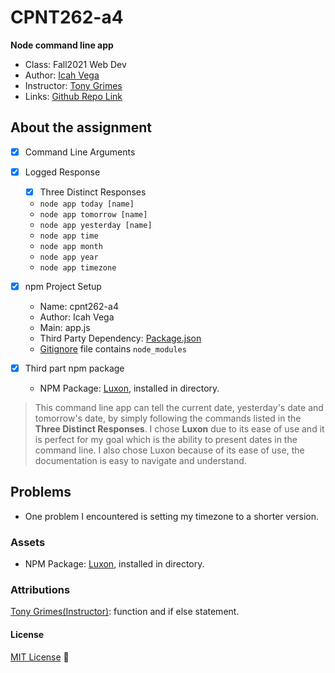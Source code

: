 # CPNT262-a4
**Node command line app**

- Class: Fall2021 Web Dev
- Author: [Icah Vega](https://github.com/Icahpv)
- Instructor: [Tony Grimes](https://github.com/acidtone)
- Links: [Github Repo Link](https://github.com/Icahpv/cpnt262-a4.git)


## About the assignment

- [x] Command Line Arguments
- [x] Logged Response
  - [x] Three Distinct Responses
  - ``` node app today [name] ```
  -  ``` node app tomorrow [name] ```
  -  ``` node app yesterday [name]  ```
  -  ``` node app time ```
  -  ``` node app month ```
  -  ``` node app year ```
  -  ``` node app timezone ```

- [x] npm Project Setup
  -  Name: cpnt262-a4
  -  Author: Icah Vega
  -  Main: app.js
  -  Third Party Dependency: [Package.json](package.json)
  -  [Gitignore](.gitignore) file contains `node_modules`

- [x] Third part npm package
  -  NPM Package: [Luxon](https://www.npmjs.com/package/luxon), installed in directory.

> This command line app can tell the current date, yesterday's date and tomorrow's date, by simply following the commands listed in the **Three Distinct Responses**. I chose **Luxon** due to its ease of use and it is perfect for my goal which is the ability to present dates in the command line. I also chose Luxon because of its ease of use, the documentation is easy to navigate and understand.

## Problems

- One problem I encountered is setting my timezone to a shorter version.

### Assets

- NPM Package: [Luxon](https://www.npmjs.com/package/luxon), installed in directory.

### Attributions

[Tony Grimes(Instructor)]((https://github.com/acidtone)): function and if else statement.

#### License
[MIT License](LICENSE) :scroll: